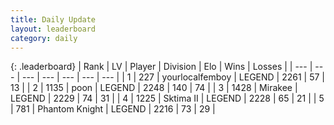 ```yaml
---
title: Daily Update
layout: leaderboard
category: daily
---
```


{: .leaderboard}
| Rank | LV | Player | Division | Elo | Wins | Losses |
| --- | --- | --- | --- | --- | --- | --- |
| <span data-change="0">1</span> | 227 | <span title="ID: 719486">yourlocalfemboy</span> | LEGEND | <span data-change="0">2261</span> | <span data-change="0">57</span> | <span data-change="0">13</span> |
| <span data-change="2">2</span> | 1135 | <span title="ID: 540690">poon</span> | LEGEND | <span data-change="24">2248</span> | <span data-change="3">140</span> | <span data-change="0">74</span> |
| <span data-change="-1">3</span> | 1428 | <span title="ID: 416373">Mirakee</span> | LEGEND | <span data-change="0">2229</span> | <span data-change="0">74</span> | <span data-change="0">31</span> |
| <span data-change="-1">4</span> | 1225 | <span title="ID: 402846">Sktima II</span> | LEGEND | <span data-change="4">2228</span> | <span data-change="11">65</span> | <span data-change="6">21</span> |
| <span data-change="3">5</span> | 781 | <span title="ID: 742939">Phantom Knight</span> | LEGEND | <span data-change="3">2216</span> | <span data-change="3">73</span> | <span data-change="1">29</span> |